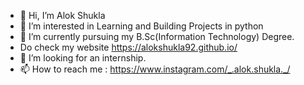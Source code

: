 - 👋 Hi, I’m Alok Shukla
- 👀 I’m interested in Learning and Building Projects in python
- 🌱 I’m currently pursuing my B.Sc(Information Technology) Degree.
-   Do check my website https://alokshukla92.github.io/
- 💞️ I’m looking for an internship.
- 📫 How to reach me : https://www.instagram.com/_.alok.shukla._/

<!---
alokshukla92/alokshukla92 is a ✨ special ✨ repository because its `README.md` (this file) appears on your GitHub profile.
You can click the Preview link to take a look at your changes.
--->
